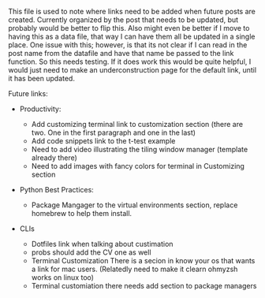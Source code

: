 
This file is used to note where links need to be added when future posts are created. 
Currently organized by the post that needs to be updated, but probably would be better to flip this. 
Also might even be better if I move to having this as a data file, that way I can have them all be updated in a single place.
One issue with this; however, is that its not clear if I can read in the post name from the datafile and have that name be passed to the link function. So this needs testing. If it does work this would be quite helpful, I would just need to make an underconstruction page for the default link, until it has been updated. 

Future links:
- Productivity: 
  - Add customizing terminal link to customization section (there are two. One in the first paragraph and one in the last)
  - Add code snippets link to the t-test example
  - Need to add video illustrating the tiling window manager (template already there)
  - Need to add images with fancy colors for terminal in Customizing section

- Python Best Practices:
  - Package Mangager to the virtual environments section, replace homebrew to help them install.

- CLIs
  - Dotfiles link when talking about custimation
  - probs should add the CV one as well
  - Terminal Customization There is a secion in know your os that wants a link for mac users. (Relatedly need to make it clearn ohmyzsh works on linux too)
  - Terminal customiation there needs add section to package managers
